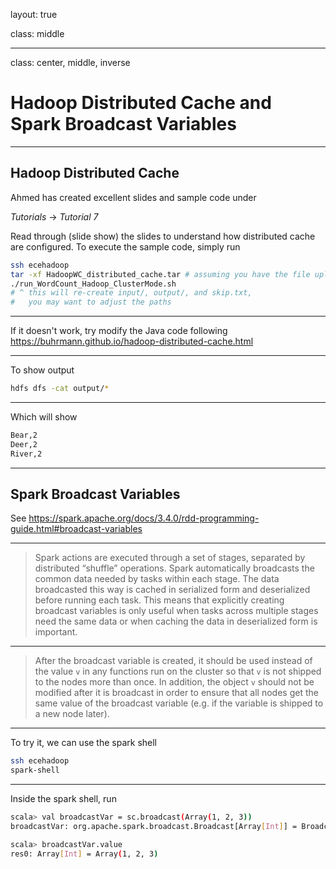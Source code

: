 layout: true

class: middle

---

class: center, middle, inverse

# Hadoop Distributed Cache and Spark Broadcast Variables

---

## Hadoop Distributed Cache

Ahmed has created excellent slides and sample code under

_Tutorials_ -> _Tutorial 7_

Read through (slide show) the slides to understand how distributed cache are
configured. To execute the sample code, simply run

```bash
ssh ecehadoop
tar -xf HadoopWC_distributed_cache.tar # assuming you have the file uploaded on ecehadoop
./run_WordCount_Hadoop_ClusterMode.sh
# ^ this will re-create input/, output/, and skip.txt,
#   you may want to adjust the paths
```

---

If it doesn't work, try modify the Java code following
https://buhrmann.github.io/hadoop-distributed-cache.html

---

To show output

```bash
hdfs dfs -cat output/*
```

---

Which will show

```bash
Bear,2
Deer,2
River,2
```

---

## Spark Broadcast Variables

See https://spark.apache.org/docs/3.4.0/rdd-programming-guide.html#broadcast-variables

---

> Spark actions are executed through a set of stages, separated by distributed
> “shuffle” operations. Spark automatically broadcasts the common data needed by
> tasks within each stage. The data broadcasted this way is cached in serialized
> form and deserialized before running each task. This means that explicitly
> creating broadcast variables is only useful when tasks across multiple stages
> need the same data or when caching the data in deserialized form is important.

---

> After the broadcast variable is created, it should be used instead of the
> value `v` in any functions run on the cluster so that `v` is not shipped to
> the nodes more than once. In addition, the object `v` should not be modified
> after it is broadcast in order to ensure that all nodes get the same value of
> the broadcast variable (e.g. if the variable is shipped to a new node later).

---

To try it, we can use the spark shell

```bash
ssh ecehadoop
spark-shell
```

---

Inside the spark shell, run

```bash
scala> val broadcastVar = sc.broadcast(Array(1, 2, 3))
broadcastVar: org.apache.spark.broadcast.Broadcast[Array[Int]] = Broadcast(0)

scala> broadcastVar.value
res0: Array[Int] = Array(1, 2, 3)
```
